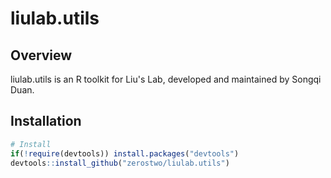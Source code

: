 # liulab.utils

## Overview

liulab.utils is an R toolkit for Liu's Lab, developed and maintained by Songqi Duan.

## Installation

``` r
# Install
if(!require(devtools)) install.packages("devtools")
devtools::install_github("zerostwo/liulab.utils")
```

